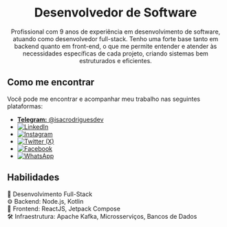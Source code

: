 <h1 align="center">Desenvolvedor de Software</h1>

<p align="center">
    Profissional com 9 anos de experiência em desenvolvimento de software, atuando como desenvolvedor full-stack. Tenho uma forte base tanto em backend quanto em front-end, o que me permite entender e atender às necessidades específicas de cada projeto, criando sistemas bem estruturados e eficientes.
</p>

<h2>Como me encontrar</h2>

<p>
    Você pode me encontrar e acompanhar meu trabalho nas seguintes plataformas:
</p>

<ul>
    <li>
        <a href="https://t.me/isacrodriguesdev" target="_blank"><b>Telegram:</b> @isacrodriguesdev</a>
    </li>
    <li>
        <a href="https://www.linkedin.com/in/isacrodriguesdev" target="_blank"><img src="https://img.shields.io/badge/-LinkedIn-%230077B5?style=for-the-badge&logo=linkedin&logoColor=white" alt="LinkedIn"></a>
    </li>
    <li>
        <a href="https://www.instagram.com/isacrodriguesdev" target="_blank"><img src="https://img.shields.io/badge/-Instagram-E4405F?style=for-the-badge&logo=instagram&logoColor=white" alt="Instagram"></a>
    </li>
    <li>
        <a href="https://twitter.com/isacrodriguesdev" target="_blank"><img src="https://img.shields.io/badge/-X-1DA1F2?style=for-the-badge&logo=twitter&logoColor=white" alt="Twitter (X)"></a>
    </li>
    <li>
        <a href="https://www.facebook.com/isacrodriguesdev" target="_blank"><img src="https://img.shields.io/badge/-Facebook-1877F2?style=for-the-badge&logo=facebook&logoColor=white" alt="Facebook"></a>
    </li>
    <li>
        <a href="https://wa.me/5591999999999" target="_blank"><img src="https://img.shields.io/badge/-WhatsApp-25D366?style=for-the-badge&logo=whatsapp&logoColor=white" alt="WhatsApp"></a>
    </li>
</ul>

<h2>Habilidades</h2>
<p>
    🚀 Desenvolvimento Full-Stack <br>
    ⚙️ Backend: Node.js, Kotlin <br>
    🎨 Frontend: ReactJS, Jetpack Compose <br>
    🛠️ Infraestrutura: Apache Kafka, Microsserviços, Bancos de Dados <br>
</p>
